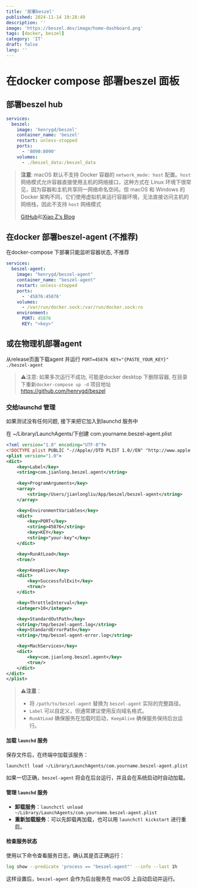```yaml
---
title: '部署beszel'
published: 2024-11-14 10:28:49
description: ''
image: 'https://beszel.dev/image/home-dashboard.png'
tags: [docker, beszel]
category: 'IT'
draft: false 
lang: ''
---
```


# 在docker compose 部署beszel 面板

## 部署beszel hub

```yml
services:
  beszel:
    image: 'henrygd/beszel'
    container_name: 'beszel'
    restart: unless-stopped
    ports:
      - '8090:8090'
    volumes:
      - ./beszel_data:/beszel_data
```

>**注意**: macOS 默认不支持 Docker 容器的 `network_mode: host` 配置。`host` 网络模式允许容器直接使用主机的网络接口，这种方式在 Linux 环境下很常见，因为容器和主机共享同一网络命名空间。但 macOS 和 Windows 的 Docker 架构不同，它们使用虚拟机来运行容器环境，无法直接访问主机的网络栈，因此不支持 `host` 网络模式
>
>[GitHub](https://github.com/henrygd/beszel/blob/main/supplemental/docker/agent/docker-compose.yml)和[Xiao Z's Blog](https://en.xiaoz.org/post/21383)

## 在docker 部署beszel-agent (不推荐)

在docker-compose 下部署只能监听容器状态, 不推荐

```yml
services:
  beszel-agent:
    image: "henrygd/beszel-agent"
    container_name: "beszel-agent"
    restart: unless-stopped
    ports:
      - '45876:45876'
    volumes:
      - /var/run/docker.sock:/var/run/docker.sock:ro
    environment:
      PORT: 45876
      KEY: "<key>"
```

## 或在物理机部署agent

从release页面下载agent 并运行
`PORT=45876 KEY="{PASTE_YOUR_KEY}" ./beszel-agent`

> ⚠️注意: 如果多次运行不成功, 可能是docker desktop 下删除容器, 在目录下重新`docker-compose up -d`
> 项目地址 https://github.com/henrygd/beszel



### 交给launchd 管理

如果测试没有任何问题, 接下来把它加入到launchd 服务中

在 ~/Library/LaunchAgents/下创建 com.yourname.beszel-agent.plist

```xml
<?xml version="1.0" encoding="UTF-8"?>
<!DOCTYPE plist PUBLIC "-//Apple//DTD PLIST 1.0//EN" "http://www.apple.com/DTDs/PropertyList-1.0.dtd">
<plist version="1.0">
<dict>
    <key>Label</key>
    <string>com.jianlong.beszel.agent</string>
    
    <key>ProgramArguments</key>
    <array>
        <string>/Users/jianlongliu/App/beszel/beszel-agent</string>
    </array>

    <key>EnvironmentVariables</key>
    <dict>
        <key>PORT</key>
        <string>45876</string>
        <key>KEY</key>
        <string>"your-key"</key>
    </dict>

    <key>RunAtLoad</key>
    <true/>

    <key>KeepAlive</key>
    <dict>
        <key>SuccessfulExit</key>
        <true/>
    </dict>

    <key>ThrottleInterval</key>
    <integer>10</integer>

    <key>StandardOutPath</key>
    <string>/tmp/beszel-agent.log</string>
    <key>StandardErrorPath</key>
    <string>/tmp/beszel-agent-error.log</string>

    <key>MachServices</key>
    <dict>
        <key>com.jianlong.beszel.agent</key>
        <true/>
    </dict>
</dict>
</plist>

```

> **⚠️注意**：
>
> - 将 `/path/to/beszel-agent` 替换为 `beszel-agent` 实际的完整路径。
> - `Label` 可以自定义，但通常建议使用反向域名格式。
> - `RunAtLoad` 确保服务在加载时启动，`KeepAlive` 确保服务保持后台运行。



#### 加载 `launchd` 服务

保存文件后，在终端中加载该服务：

```zsh
launchctl load ~/Library/LaunchAgents/com.yourname.beszel-agent.plist
```

如果一切正确，`beszel-agent` 将会在后台运行，并且会在系统启动时自动加载。



#### 管理 `launchd` 服务

- **卸载服务**：`launchctl unload ~/Library/LaunchAgents/com.yourname.beszel-agent.plist`
- **重新加载服务**：可以先卸载再加载，也可以用 `launchctl kickstart` 进行重启。



#### 检查服务状态

使用以下命令查看服务日志，确认其是否正确运行：

```zsh
log show --predicate 'process == "beszel-agent"' --info --last 1h
```

这样设置后，`beszel-agent` 会作为后台服务在 macOS 上自动启动并运行。